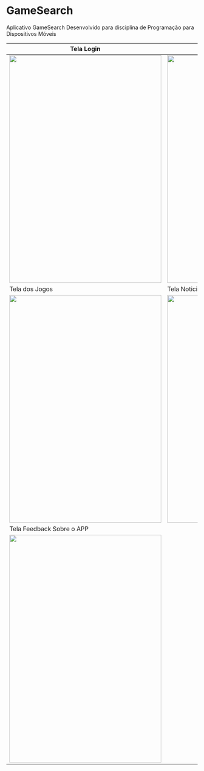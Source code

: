 # GameSearch

Aplicativo GameSearch Desenvolvido para disciplina de Programação para Dispositivos Móveis

| Tela Login | Tela Cadastro| Tela do Usuário |
| --------------- | --------------- | --------------- |
| <img src="https://user-images.githubusercontent.com/65935078/123182715-63bcc380-d466-11eb-9549-2b3ae336981b.png" width="400" height="600">| <img src ="https://user-images.githubusercontent.com/65935078/123183020-0412e800-d467-11eb-9d79-6a3e0a225612.png" width="400" height="600">| <img src="https://user-images.githubusercontent.com/65935078/123183288-a59a3980-d467-11eb-88da-f47f84044648.png" width="400" height="600">|
| Tela dos Jogos | Tela Noticias| Tela dos Videos |
|<img src="https://user-images.githubusercontent.com/65935078/123183774-a54e6e00-d468-11eb-8bee-a03e4a71ea50.png" width="400" height="600"> | <img src="https://user-images.githubusercontent.com/65935078/123183492-09246700-d468-11eb-9225-3efae3d2f8a0.png" width="400" height="600"> | <img src="https://user-images.githubusercontent.com/65935078/123184257-b21f9180-d469-11eb-9ff6-6b3b3813ba01.png" width="400" height="600"> |
| Tela Feedback Sobre o APP | |  |
|<img src="https://user-images.githubusercontent.com/65935078/123184338-dd09e580-d469-11eb-94d1-3b11b0dd7bcc.png" width="400" height="600"> | |   |








